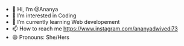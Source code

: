 - 👋 Hi, I’m @Ananya
- 👀 I’m interested in Coding
- 🌱 I’m currently learning Web developement
- 📫 How to reach me https://www.instagram.com/ananyadwivedi73
- 😄 Pronouns: She/Hers


<!---
Ananya6540/Ananya6540 is a ✨ special ✨ repository because its `README.md` (this file) appears on your GitHub profile.
You can click the Preview link to take a look at your changes.
--->
